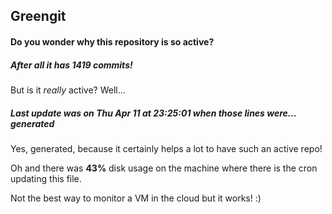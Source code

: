## Greengit

#### Do you wonder why this repository is so active?

##### After all it has 1419 commits!

But is it *really* active? Well...

##### Last update was on Thu Apr 11 at 23:25:01 when those lines were... generated

Yes, generated, because it certainly helps a lot to have such an active repo!

Oh and there was **43%** disk usage on the machine
where there is the cron updating this file.

Not the best way to monitor a VM in the cloud but it works! :)
